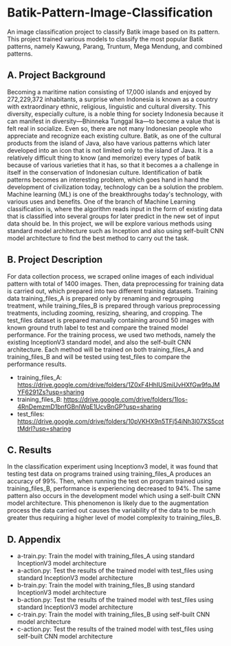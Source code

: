 # Batik-Pattern-Image-Classification
An image classification project to classify Batik image based on its pattern. This project trained various models to classify the most popular Batik patterns, namely Kawung, Parang, Truntum, Mega Mendung, and combined patterns.

## A. Project Background
Becoming a maritime nation consisting of 17,000 islands and enjoyed by 272,229,372 inhabitants, a surprise when Indonesia is known as a country with extraordinary ethnic, religious, linguistic and cultural diversity. This diversity, especially culture, is a noble thing for society Indonesia because it can manifest in diversity—Bhinneka Tunggal Ika—to become a value that is felt real in socialize. Even so, there are not many Indonesian people who appreciate and recognize each existing culture. Batik, as one of the cultural products from the island of Java, also have various patterns which later developed into an icon that is not limited only to the island of Java. It is a relatively difficult thing to know (and memorize) every types of batik because of various varieties that it has, so that it becomes a a challenge in itself in the conservation of Indonesian culture. Identification of batik patterns becomes an interesting problem, which goes hand in hand the development of civilization today, technology can be a solution the problem. Machine learning (ML) is one of the breakthroughs today's technology, with various uses and benefits. One of the branch of Machine Learning classification is, where the algorithm reads input in the form of existing data that is classified into several groups for later predict in the new set of input data should be. In this project, we will be explore various methods using standard model architecture such as Inception and also using self-built CNN model architecture to find the best method to carry out the task.

## B. Project Description
For data collection process, we scraped online images of each individual pattern with total of 1400 images. Then, data preprocessing for training data is carried out, which prepared into two different training datasets. Training data training_files_A is prepared only by renaming and regrouping treatment, while training_files_B is prepared through various preprocessing treatments, including zooming, resizing, shearing, and cropping. The test_files dataset is prepared manually containing around 50 images with known ground truth label to test and compare the trained model performance. For the training process, we used two methods, namely the existing InceptionV3 standard model, and also the self-built CNN architecture. Each method will be trained on both training_files_A and training_files_B and will be tested using test_files to compare the performance results.

- training_files_A: https://drive.google.com/drive/folders/1Z0xF4HhIUSmiUvHXfGw9fqJMYF6291Zs?usp=sharing
- training_files_B: https://drive.google.com/drive/folders/1Ios-4RnDemzmD1bnfGBnIWqE1UcvBnGP?usp=sharing
- test_files: https://drive.google.com/drive/folders/10pVKHX9n5TFj54iNh3l07XS5cottMdrl?usp=sharing

## C. Results
In the classification experiment using Inceptionv3 model, it was found that testing test data on programs trained using training_files_A produces an accuracy of 99%. Then, when running the test on program trained using training_files_B, performance is experiencing decreased to 94%. The same pattern also occurs in the development model which using a self-built CNN model architecture. This phenomenon is likely due to the augmentation process the data carried out causes the variability of the data to be much greater thus requiring a higher level of model complexity to training_files_B.

## D. Appendix
- a-train.py: Train the model with training_files_A using standard InceptionV3 model architecture
- a-action.py: Test the results of the trained model with test_files using standard InceptionV3 model architecture
- b-train.py: Train the model with training_files_B using standard InceptionV3 model architecture
- b-action.py: Test the results of the trained model with test_files using standard InceptionV3 model architecture
- c-train.py: Train the model with training_files_B using self-built CNN model architecture
- c-action.py: Test the results of the trained model with test_files using self-built CNN model architecture
